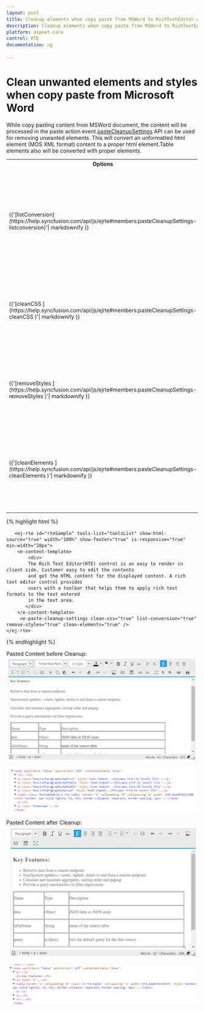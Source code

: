 ```yaml
---
layout: post
title: Cleanup elements when copy paste from MSWord to RichTextEditor widget
description: Cleanup elements when copy paste from MSWord to RichTextEditor widget
platform: aspnet-core
control: RTE
documentation: ug

---
```


# Clean unwanted elements and styles when copy paste from Microsoft Word

While copy pasting content from MSWord document, the content will be processed in the paste action event.[pasteCleanupSettings](https://help.syncfusion.com/api/js/ejrte#members:pasteCleanupSettings) API can be used for removing unwanted elements.
This will convert an unformatted html element (MOS XML format) content to a proper html element.Table elements also will be converted with proper elements. 
<table>
<tr>
    <th> Options <br/><br/></th>
    <th> Description <br/><br/></th>
</tr>
<tr>
    <td> {{'[listConversion](https://help.syncfusion.com/api/js/ejrte#members:pasteCleanupSettings-listconversion)'| markdownify }} <br/><br/></td>
    <td>List Conversion option convert the list elements into a proper format pasted from MSWord document to editor. <br/><br/></td>
</tr>
<tr>
    <td> {{'[cleanCSS ](https://help.syncfusion.com/api/js/ejrte#members:pasteCleanupSettings-cleanCSS )'| markdownify }} <br/><br/></td>
    <td>Clean Css is used to clean the unwanted css in the elements pasted from MSWord document to editor <br/><br/></td>
</tr>
<tr>
    <td> {{'[removeStyles  ](https://help.syncfusion.com/api/js/ejrte#members:pasteCleanupSettings-removeStyles  )'| markdownify }} <br/><br/></td>
    <td>Remove styles will remove all styles in the elements pasted from MSWord document to editor. <br/><br/></td>
</tr>
<tr>
    <td> {{'[cleanElements   ](https://help.syncfusion.com/api/js/ejrte#members:pasteCleanupSettings-cleanElements   )'| markdownify }} <br/><br/></td>
    <td>Clean Elements is used to clean the unwanted elements pasted from MSWord document to editor.<br/><br/></td>
</tr>
</table>
 
{% highlight html %}

       <ej-rte id="rteSample" tools-list="toolsList" show-html-source="true" width="100%" show-footer="true" is-responsive="true" min-width="20px">
        <e-content-template>
            <div>
            The Rich Text Editor(RTE) control is an easy to render in client side. Customer easy to edit the contents
            and get the HTML content for the displayed content. A rich text editor control provides
            users with a toolbar that helps them to apply rich text formats to the text entered
            in the text area.
           </div>
        </e-content-template>
		 <e-paste-cleanup-settings clean-css="true" list-conversion="true" remove-styles="true" clean-elements="true" />
    </ej-rte>


{% endhighlight %}

Pasted Content before Cleanup:
![](Clean-Elements-images/beforecleanup.png)

![](Clean-Elements-images/Element1.png)

Pasted Content after Cleanup:
![](Clean-Elements-images/Aftercleanup.png)

![](Clean-Elements-images/Element2.png)